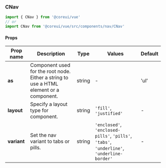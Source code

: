 ### CNav

```jsx
import { CNav } from '@coreui/vue'
// or
import CNav from '@coreui/vue/src/components/nav/CNav'
```

#### Props

| Prop name   | Description                                                                             | Type   | Values                                                                                     | Default |
| ----------- | --------------------------------------------------------------------------------------- | ------ | ------------------------------------------------------------------------------------------ | ------- |
| **as**      | Component used for the root node. Either a string to use a HTML element or a component. | string | -                                                                                          | 'ul'    |
| **layout**  | Specify a layout type for component.                                                    | string | `'fill'`, `'justified'`                                                                    | -       |
| **variant** | Set the nav variant to tabs or pills.                                                   | string | `'enclosed'`, `'enclosed-pills'`, `'pills'`, `'tabs'`, `'underline'`, `'underline-border'` | -       |

